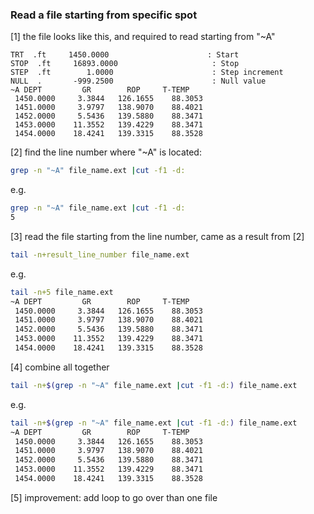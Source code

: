 ### Read a file starting from specific spot

[1] the file looks like this, and required to read starting from "~A"
```
TRT  .ft     1450.0000                      : Start
STOP  .ft     16893.0000                     : Stop
STEP  .ft        1.0000                      : Step increment
NULL  .       -999.2500                      : Null value
~A DEPT         GR        ROP     T-TEMP
 1450.0000     3.3844   126.1655    88.3053
 1451.0000     3.9797   138.9070    88.4021
 1452.0000     5.5436   139.5880    88.3471
 1453.0000    11.3552   139.4229    88.3471
 1454.0000    18.4241   139.3315    88.3528
```
[2] find the line number where "~A" is located:
```bash
grep -n "~A" file_name.ext |cut -f1 -d:
```
e.g.
```bash
grep -n "~A" file_name.ext |cut -f1 -d:
5
```
[3] read the file starting from the line number, came as a result from [2]
```bash
tail -n+result_line_number file_name.ext
```
e.g.
```bash
tail -n+5 file_name.ext
~A DEPT         GR        ROP     T-TEMP
 1450.0000     3.3844   126.1655    88.3053
 1451.0000     3.9797   138.9070    88.4021
 1452.0000     5.5436   139.5880    88.3471
 1453.0000    11.3552   139.4229    88.3471
 1454.0000    18.4241   139.3315    88.3528
```
[4] combine all together 
```bash
tail -n+$(grep -n "~A" file_name.ext |cut -f1 -d:) file_name.ext
```
e.g.
```bash
tail -n+$(grep -n "~A" file_name.ext |cut -f1 -d:) file_name.ext
~A DEPT         GR        ROP     T-TEMP
 1450.0000     3.3844   126.1655    88.3053
 1451.0000     3.9797   138.9070    88.4021
 1452.0000     5.5436   139.5880    88.3471
 1453.0000    11.3552   139.4229    88.3471
 1454.0000    18.4241   139.3315    88.3528
```
[5] improvement: add loop to go over than one file
